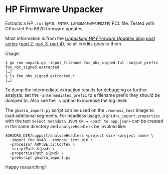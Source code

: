 # HP Firmware Unpacker

Extracts a HP `.ful` (`@PJL ENTER LANGUAGE=FWUPDATE`) PCL file. Tested with
OfficeJet Pro 8620 firmware updates.

Most information is from the [*Unpacking HP Firmware Updates* blog post
series](https://www.jsof-tech.com/unpacking-hp-firmware-updates-part-1/) ([part
2](https://www.jsof-tech.com/unpacking-hp-firmware-updates-part-2/), [part
3](https://www.jsof-tech.com/unpacking-hp-firmware-updates-part-3/), [part
4](https://www.jsof-tech.com/unpacking-hp-firmware-updates-part-4/)), so all
credits goes to them.

Usage:

```shell
$ go run unpack.go -input_filename foo_nbx_signed.ful -output_prefix foo_nbx_signed.extracted
[…]
$ ls foo_nbx_signed.extracted.*
[…]
```

To dump the intermediate extraction results for debugging or further analysis,
set the `-intermediates_prefix` to a filename prefix they should be dumped to.
Also see the `-v` option to increase the log level.

The `ghidra_import.py` script can be used on the `.romnosi_text` image to load
additional segments. For headless usage, a `ghidra_import.properties` with the
text `Select metadata JSON OK = <path to app.json>` can be created in the same
directory and `analyzeHeadless` be invoked like:

```shell
$GHIDRA_DIR/support/analyzeHeadless <project dir> <project name> \
  -import foo.0x48...romnosi_text.bin \
  -processor ARM:BE:32:Cortex \
  -scriptPath $(pwd) \
  -propertiesPath $(pwd) \
  -preScript ghidra_import.py
```

Happy researching!
